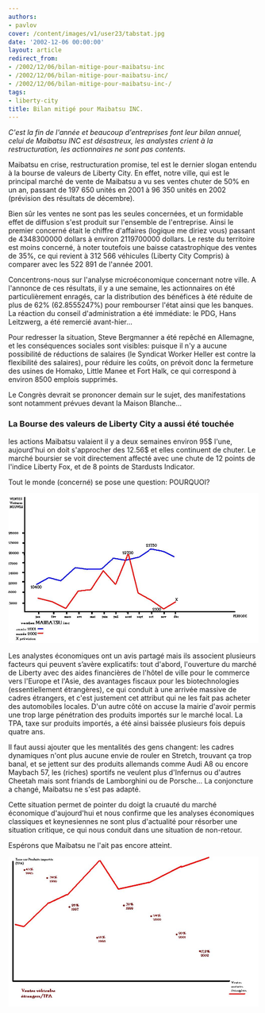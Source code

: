 ```yaml
---
authors:
- pavlov
cover: /content/images/v1/user23/tabstat.jpg
date: '2002-12-06 00:00:00'
layout: article
redirect_from:
- /2002/12/06/bilan-mitige-pour-maibatsu-inc
- /2002/12/06/bilan-mitige-pour-maibatsu-inc/
- /2002/12/06/bilan-mitige-pour-maibatsu-inc-/
tags:
- liberty-city
title: Bilan mitigé pour Maibatsu INC.
---
```



_C'est la fin de l'année et beaucoup d'entreprises font leur bilan annuel, celui de Maibatsu INC est désastreux, les analystes crient à la restructuration, les actionnaires ne sont pas contents._

Maibatsu en crise, restructuration promise, tel est le dernier slogan entendu à la bourse de valeurs de Liberty City. En effet, notre ville, qui est le principal marché de vente de Maibatsu a vu ses ventes chuter de 50% en un an, passant de 197 650 unités en 2001 à 96 350 unités en 2002 (prévision des résultats de décembre).

Bien sûr les ventes ne sont pas les seules concernées, et un formidable effet de diffusion s'est produit sur l'ensemble de l'entreprise. Ainsi le premier concerné était le chiffre d'affaires (logique me diriez vous) passant de 4348300000 dollars à environ 2119700000 dollars. Le reste du territoire est moins concerné, à noter toutefois une baisse catastrophique des ventes de 35%, ce qui revient à 312 566 véhicules (Liberty City Compris) à comparer avec les 522 891 de l'année 2001.

Concentrons-nous sur l'analyse microéconomique concernant notre ville. A l'annonce de ces résultats, il y a une semaine, les actionnaires on été particulièrement enragés, car la distribution des bénéfices à été réduite de plus de 62% (62.8555247%) pour rembourser l'état ainsi que les banques. La réaction du conseil d'administration a été immédiate: le PDG, Hans Leitzwerg, a été remercié avant-hier...

Pour redresser la situation, Steve Bergmanner a été repêché en Allemagne, et les conséquences sociales sont visibles: puisque il n'y a aucune possibilité de réductions de salaires (le Syndicat Worker Heller est contre la flexibilité des salaires), pour réduire les coûts, on prévoit donc la fermeture des usines de Homako, Little Manee et Fort Halk, ce qui correspond à environ 8500 emplois supprimés.

Le Congrès devrait se prononcer demain sur le sujet, des manifestations sont notamment prévues devant la Maison Blanche...

### La Bourse des valeurs de Liberty City a aussi été touchée

les actions Maibatsu valaient il y a deux semaines environ 95$ l'une, aujourd'hui on doit s'approcher des 12.56$ et elles continuent de chuter. Le marché boursier se voit directement affecté avec une chute de 12 points de l'indice Liberty Fox, et de 8 points de Stardusts Indicator.

Tout le monde (concerné) se pose une question: POURQUOI?

![](/content/images/v1/user23/tabstat.jpg)

Les analystes économiques ont un avis partagé mais ils associent plusieurs facteurs qui peuvent s’avère explicatifs: tout d'abord, l'ouverture du marché de Liberty avec des aides financières de l'hôtel de ville pour le commerce vers l'Europe et l'Asie, des avantages fiscaux pour les biotechnologies (essentiellement étrangères), ce qui conduit à une arrivée massive de cadres étrangers, et c'est justement cet attribut qui ne les fait pas acheter des automobiles locales. D'un autre côté on accuse la mairie d'avoir permis une trop large pénétration des produits importés sur le marché local. La TPA, taxe sur produits importés, a été ainsi baissée plusieurs fois depuis quatre ans.

Il faut aussi ajouter que les mentalités des gens changent: les cadres dynamiques n'ont plus aucune envie de rouler en Stretch, trouvant ça trop banal, et se jettent sur des produits allemands comme Audi A8 ou encore Maybach 57, les (riches) sportifs ne veulent plus d'Infernus ou d'autres Cheetah mais sont friands de Lamborghini ou de Porsche... La conjoncture a changé, Maibatsu ne s'est pas adapté.

Cette situation permet de pointer du doigt la cruauté du marché économique d'aujourd'hui et nous confirme que les analyses économiques classiques et keynesiennes ne sont plus d'actualité pour résorber une situation critique, ce qui nous conduit dans une situation de non-retour.

Espérons que Maibatsu ne l'ait pas encore atteint.

![](/content/images/v1/user23/tab02.jpg)